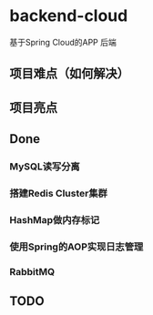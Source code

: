 # backend-cloud
基于Spring Cloud的APP 后端
## 项目难点（如何解决）
## 项目亮点
## Done
### MySQL读写分离
### 搭建Redis Cluster集群
### HashMap做内存标记
### 使用Spring的AOP实现日志管理
### RabbitMQ
## TODO

